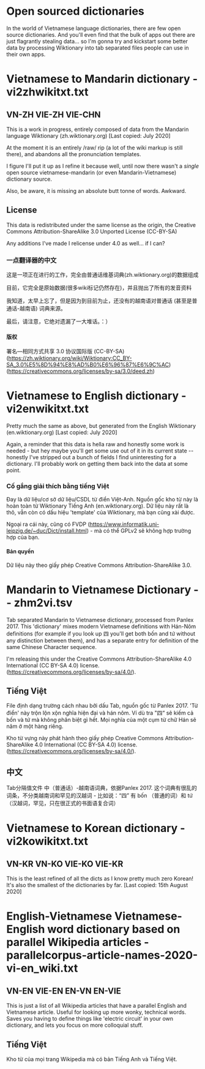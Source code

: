 # Open sourced dictionaries

In the world of Vietnamese language dictionaries, there are few open source dictionaries. And you'll even find that the bulk of apps out there are just flagrantly stealing data... so I'm gonna try and kickstart some better data by processing Wiktionary into tab separated files people can use in their own apps.

# Vietnamese to Mandarin dictionary - vi2zhwikitxt.txt

## VN-ZH VIE-ZH VIE-CHN

This is a work in progress, entirely composed of data from the Mandarin language Wiktionary (zh.wiktionary.org) [Last copied: July 2020]

At the moment it is an entirely /raw/ rip (a lot of the wiki markup is still there), and abandons all the pronunciation templates.

I figure I'll put it up as I refine it because well, until now there wasn't a *single* open source vietnamese-mandarin (or even Mandarin-Vietnamese) dictionary source.

Also, be aware, it is missing an absolute butt tonne of words. Awkward.

## License
This data is redistributed under the same license as the origin, the Creative Commons Attribution-ShareAlike 3.0 Unported License (CC-BY-SA)

Any additions I've made I relicense under 4.0 as well... if I can?

### 一点翻译器的中文

这是一项正在进行的工作，完全由普通话维基词典(zh.wiktionary.org)的数据组成

目前，它完全是原始数据(很多wiki标记仍然存在)，并且抛出了所有的发音资料

我知道，太早上忘了，但是因为到目前为止，还没有的越南语对普通话 (甚至是普通话-越南语) 词典来源。

最后，请注意，它绝对遗漏了一大堆话。：）

#### 版权
署名—相同方式共享 3.0 协议国际版 (CC-BY-SA) (https://zh.wiktionary.org/wiki/Wiktionary:CC_BY-SA_3.0%E5%8D%94%E8%AD%B0%E6%96%87%E6%9C%AC) (https://creativecommons.org/licenses/by-sa/3.0/deed.zh)

# Vietnamese to English dictionary - vi2enwikitxt.txt
Pretty much the same as above, but generated from the English Wiktionary (en.wiktionary.org) [Last copied: July 2020]

Again, a reminder that this data is hella raw and honestly some work is needed - but hey maybe you'll get some use out of it in its current state -- honestly I've stripped out a bunch of fields I find uninteresting for a dictionary. I'll probably work on getting them back into the data at some point.

### Cố gắng giải thích bằng tiếng Việt
Đay là dữ liệu/cơ sở dữ liệu/CSDL từ điển Việt-Anh. Nguồn gốc kho từ này là hoàn toàn từ Wiktionary Tiếng Anh (en.wiktionary.org). Dữ liệu này rất là thô, vẫn còn có dấu hiệu 'template' của Wiktionary, mà bạn cũng xài được.

Ngoại ra cái này, cũng có FVDP (https://www.informatik.uni-leipzig.de/~duc/Dict/install.html) - mà có thể GPLv2 sẽ không hợp trường hợp của bạn.

#### Bản quyền
Dữ liệu này theo giấy phép Creative Commons Attribution-ShareAlike 3.0.

# Mandarin to Vietnamese Dictionary -- zhm2vi.tsv
Tab separated Mandarin to Vietnamese dictionary, processed from Panlex 2017. This 'dictionary' mixes modern Vietnamese definitions with Hán-Nôm definitions (for example if you look up 四 you'll get both bốn and tứ without any distinction between them), and has a separate entry for definition of the same Chinese Character sequence.

I'm releasing this under the Creative Commons Attribution-ShareAlike 4.0 International (CC BY-SA 4.0) license. (https://creativecommons.org/licenses/by-sa/4.0/). 

## Tiếng Việt
File định dạng trường cách nhau bởi dấu Tab, nguồn gốc từ Panlex 2017. 'Từ điển' này trộn lộn xộn nghĩa hiện đại và hán nôm. Ví dù tra "四“ sẽ kiếm cả bốn và tứ mà không phân biệt gì hết. Mọi nghĩa của một cụm từ chữ Hán sẽ năm ở một hàng riêng.

Kho từ vựng này phát hành theo giấy phép Creative Commons Attribution-ShareAlike 4.0 International (CC BY-SA 4.0) license. (https://creativecommons.org/licenses/by-sa/4.0/). 

## 中文
Tab分隔值文件 中（普通话）-越南语词典，依据Panlex 2017. 这个词典有很乱的词条，不分类越南词和罕见的汉越词 - 比如说：“四” 有 bốn （普通的词）和 tứ （汉越词，罕见，只在很正式的书面语复合词）

# Vietnamese to Korean dictionary - vi2kowikitxt.txt

## VN-KR VN-KO VIE-KO VIE-KR

This is the least refined of all the dicts as I know pretty much zero Korean! It's also the smallest of the dictionaries by far. [Last copied: 15th August 2020]

# English-Vietnamese Vietnamese-English word dictionary based on parallel Wikipedia articles - parallelcorpus-article-names-2020-vi-en_wiki.txt
## VN-EN VIE-EN EN-VN EN-VIE

This is just a list of all Wikipedia articles that have a parallel English and Vietnamese article. Useful for looking up more wonky, technical words. Saves you having to define things like 'electric circuit' in your own dictionary, and lets you focus on more colloquial stuff.

## Tiếng Việt
Kho từ của mọi trang Wikipedia mà có bản Tiếng Anh và Tiếng Việt.